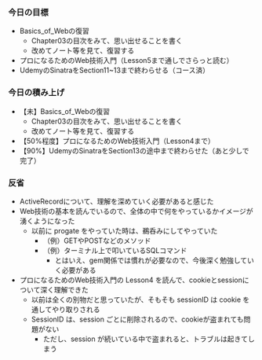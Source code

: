 ### 今日の目標
- Basics_of_Webの復習
  - Chapter03の目次をみて、思い出せることを書く
  - 改めてノート等を見て、復習する
- プロになるためのWeb技術入門（Lesson5まで通しでさらっと読む）
- UdemyのSinatraをSection11~13まで終わらせる（コース済）

### 今日の積み上げ
- 【未】Basics_of_Webの復習
  - Chapter03の目次をみて、思い出せることを書く
  - 改めてノート等を見て、復習する
- 【50%程度】プロになるためのWeb技術入門（Lesson4まで）
- 【90%】UdemyのSinatraをSection13の途中まで終わらせた（あと少しで完了）

### 反省
- ActiveRecordについて、理解を深めていく必要があると感じた
- Web技術の基本を読んでいるので、全体の中で何をやっているかイメージが湧くようになった
  - 以前に progate をやっていた時は、鵜呑みにしてやっていた
    - （例）GETやPOSTなどのメソッド
    - （例）ターミナル上で叩いているSQLコマンド
      - とはいえ、gem関係では慣れが必要なので、今後深く勉強していく必要がある
- プロになるためのWeb技術入門の Lesson4 を読んで、cookieとsessionについて深く理解できた
  - 以前は全くの別物だと思っていたが、そもそも sessionID は cookie を通してやり取りされる
  - SessionID は、session ごとに削除されるので、cookieが盗まれても問題がない
    - ただし、session が続いている中で盗まれると、トラブルは起きてしまう
